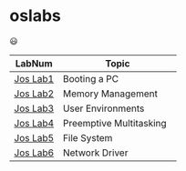 # oslabs
😃

|LabNum                                                        |Topic                     |
|--------------------------------------------------------------|--------------------------|
|[Jos Lab1](https://github.com/lionelee/oslabs/tree/jos-lab1)  | Booting a PC             |
|[Jos Lab2](https://github.com/lionelee/oslabs/tree/jos-lab2)  | Memory Management        |
|[Jos Lab3](https://github.com/lionelee/oslabs/tree/jos-lab3)  | User Environments        |
|[Jos Lab4](https://github.com/lionelee/oslabs/tree/jos-lab4)  | Preemptive Multitasking  |
|[Jos Lab5](https://github.com/lionelee/oslabs/tree/jos-lab5)  | File System              |
|[Jos Lab6](https://github.com/lionelee/oslabs/tree/jos-lab6)  | Network Driver           |
